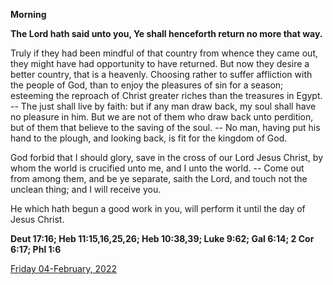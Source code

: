 **Morning**

**The Lord hath said unto you, Ye shall henceforth return no more that way.**
 
Truly if they had been mindful of that country from whence they came out, they might have had opportunity to have returned. But now they desire a better country, that is a heavenly. Choosing rather to suffer affliction with the people of God, than to enjoy the pleasures of sin for a season; esteeming the reproach of Christ greater riches than the treasures in Egypt. -- The just shall live by faith: but if any man draw back, my soul shall have no pleasure in him. But we are not of them who draw back unto perdition, but of them that believe to the saving of the soul. -- No man, having put his hand to the plough, and looking back, is fit for the kingdom of God.
 
God forbid that I should glory, save in the cross of our Lord Jesus Christ, by whom the world is crucified unto me, and I unto the world. -- Come out from among them, and be ye separate, saith the Lord, and touch not the unclean thing; and I will receive you.
 
He which hath begun a good work in you, will perform it until the day of Jesus Christ.  

**Deut 17:16; Heb 11:15,16,25,26; Heb 10:38,39; Luke 9:62; Gal 6:14; 2 Cor 6:17; Phl 1:6**

[Friday 04-February, 2022](https://t.me/daily_light)
